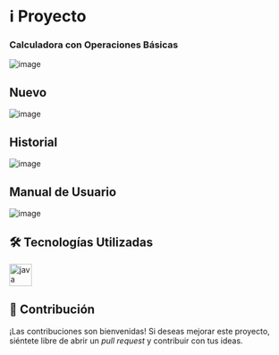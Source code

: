 # ℹ️ Proyecto
### Calculadora con Operaciones Básicas

![image](https://github.com/user-attachments/assets/ae8b42f3-63c1-403c-a537-448683dd4bc8)
## Nuevo
![image](https://github.com/user-attachments/assets/3332c9f8-28ce-4b4d-936e-fef029c12d8f)
## Historial
![image](https://github.com/user-attachments/assets/c31e49e9-60f4-403b-b1d7-9b4202be872d)
## Manual de Usuario
![image](https://github.com/user-attachments/assets/452f9b5f-08fe-4260-8ae6-2265b4e62380)

## 🛠️ Tecnologías Utilizadas
<div align="left">
  <img src="https://cdn.jsdelivr.net/gh/devicons/devicon/icons/java/java-original.svg" height="40" alt="java logo"  />
</div>

## 🤝 Contribución
¡Las contribuciones son bienvenidas! Si deseas mejorar este proyecto, siéntete libre de abrir un _pull request_ y contribuir con tus ideas.


